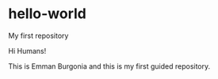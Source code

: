 # hello-world
My first repository

Hi Humans!

This is Emman Burgonia and this is my first guided repository. 
